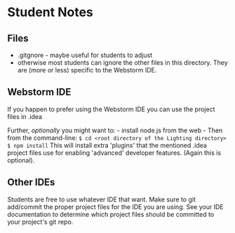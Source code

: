 # Student Notes

## Files
   - .gitgnore - maybe useful for students to adjust
   - otherwise most students can ignore the other files in this directory.  They are (more or less) specific to 
     the Webstorm IDE.

## Webstorm IDE

If you happen to prefer using the Webstorm IDE you can use the project files in .idea

Further, _optionally_ you might want to:
    - install node.js from the web
	- Then from the command-line:
      ```
		$ cd <root directory of the Lighting directory>
		$ npm install
      ```
	  This will install extra 'plugins' that the mentioned .idea project files use for enabling 'advanced'
          developer features.  (Again this is optional).

## Other IDEs

Students are free to use whatever IDE that want.  Make sure to git add/commit the proper project files for the IDE 
you are using.  See your IDE documentation to determine which project files should be committed to your project's 
git repo.